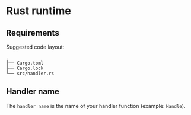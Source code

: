 # Rust runtime

## Requirements

Suggested code layout:

```
.
├── Cargo.toml
├── Cargo.lock
└── src/handler.rs
```

## Handler name

The `handler name` is the name of your handler function (example: `Handle`).